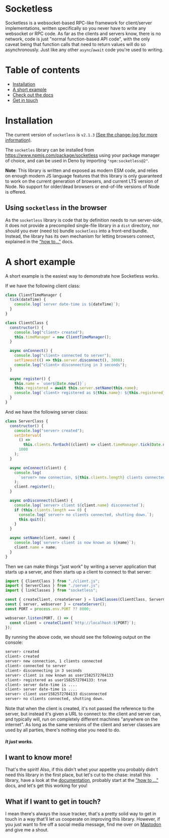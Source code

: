 # Socketless

Socketless is a websocket-based RPC-like framework for client/server implementations, written specifically so you never have to write any websocket or RPC code. As far as the clients and servers know, there is no network, code is just "normal function-based API code", with the only caveat being that function calls that need to return values will do so asynchronously. Just like any other `async`/`await` code you're used to writing.

# Table of contents

- [Installation](#installation)
- [A short example](#a-short-example)
- [Check out the docs](#i-want-to-know-more)
- [Get in touch](#what-if-i-want-to-get-in-touch)

# Installation

The current version of `socketless` is `v2.1.3` [(See the change-log for more information)](./docs/CHANGELOG.md).

The `socketles` library can be installed from https://www.npmjs.com/package/socketless using your package manager of choice, and can be used in Deno by importing `"npm:socketless@2"`.

**Note**: This library is written and exposed as modern ESM code, and relies on enough modern JS language features that this library is only guaranteed to work on the current generation of browsers, and current LTS version of Node. No support for older/dead browsers or end-of-life versions of Node is offered.

## Using `socketless` in the browser

As the `socketless` library is code that by definition needs to run server-side, it does not provide a precompiled single-file library in a `dist` directory, nor should you ever (need to) bundle `socketless` into a front-end bundle. Instead, the library has its own mechanism for letting browsers connect, explained in the ["how to..."](docs/HOWTO.md) docs.

# A short example

A short example is the easiest way to demonstrate how Socketless works.

If we have the following client class:

```js
class ClientTimeManager {
  tick(dateTime) {
    console.log(`server date-time is ${dateTime}`);
  }
}

class ClientClass {
  constructor() {
    console.log("client> created");
    this.timeManager = new ClientTimeManager();
  }

  async onConnect() {
    console.log("client> connected to server");
    setTimeout(() => this.server.disconnect(), 3000);
    console.log("client> disconnecting in 3 seconds");
  }

  async register() {
    this.name = `user${Date.now()}`;
    this.registered = await this.server.setName(this.name);
    console.log(`client> registered as ${this.name}: ${this.registered}`);
  }
}
```

And we have the following server class:

```js
class ServerClass {
  constructor() {
    console.log("server> created");
    setInterval(
      () =>
        this.clients.forEach((client) => client.timeManager.tick(Date.now())),
      1000
    );
  }

  async onConnect(client) {
    console.log(
      `server> new connection, ${this.clients.length} clients connected`
    );
    client.register();
  }

  async onDisconnect(client) {
    console.log(`server> client ${client.name} disconnected`);
    if (this.clients.length === 0) {
      console.log(`server> no clients connected, shutting down.`);
      this.quit();
    }
  }

  async setName(client, name) {
    console.log(`server> client is now known as ${name}`);
    client.name = name;
  }
}
```

Then we can make things "just work" by writing a server application that starts up a server, and then starts up a client to connect to that server:

```js
import { ClientClass } from "./client.js";
import { ServerClass } from "./server.js";
import { linkClasses } from "socketless";

const { createClient, createServer } = linkClasses(ClientClass, ServerClass);
const { server, webserver } = createServer();
const PORT = process.env.PORT ?? 8000;

webserver.listen(PORT, () => {
  const client = createClient(`http://localhost:${PORT}`);
});
```

By running the above code, we should see the following output on the console:

```bash
server> created
client> created
server> new connection, 1 clients connected
client> connected to server
client> disconnecting in 3 seconds
server> client is now known as user1582572704133
client> registered as user1582572704133: true
client> server date-time is ....
client> server date-time is ....
server> client user1582572704133 disconnected
server> no clients connected, shutting down.
```

Note that when the client is created, it's not passed the reference to the server, but instead it's given a URL to connect to: the client and server can, and typically will, run on completely different machines "anywhere on the internet". As long as the same versions of the client and server classes are used by all parties, there's nothing else you need to do.

#### _It just works._

## I want to know more!

That's the spirit! Also, if this didn't whet your appetite you probably didn't need this library in the first place, but let's cut to the chase: install this library, have a look at the [documentation](./docs), probably start at the ["how to ..."](/docs/HOWTO.md) docs, and let's get this working for you!

## What if I want to get in touch?

I mean there's always the issue tracker, that's a pretty solid way to get in touch in a way that'll let us cooperate on improving this library. However, if you just want to fire off a social media message, find me over on [Mastodon](https://mastodon.social/@TheRealPomax) and give me a shout.
